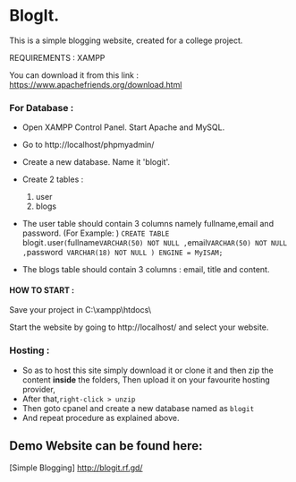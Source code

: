 # BlogIt.

This is a simple blogging website, created for a college project.

REQUIREMENTS :
XAMPP

You can download it from this link : https://www.apachefriends.org/download.html

### For Database :

* Open XAMPP Control Panel. Start Apache and MySQL.

* Go to http://localhost/phpmyadmin/

* Create a new database. Name it 'blogit'.

* Create 2 tables :
  
  1. user 
  2. blogs

* The user table should contain 3 columns namely fullname,email and password.
(For Example: )
      `CREATE TABLE `blogit`.`user` ( `fullname` VARCHAR(50) NOT NULL , `email` VARCHAR(50) NOT NULL , `password` VARCHAR(18) NOT NULL ) ENGINE = MyISAM;`

* The blogs table should contain 3 columns : email, title and content.

#### HOW TO START :

Save your project in C:\xampp\htdocs\

Start the website by going to http://localhost/ and select your website.

### Hosting :

* So as to host this site simply download it or clone it and then zip the content **inside** the folders, Then upload it on your favourite hosting provider,
* After that,``right-click > unzip ``
* Then goto cpanel and create a new database named as `blogit`
* And repeat procedure as explained above. 
  
  

## Demo Website can be found here: 

[Simple Blogging] http://blogit.rf.gd/




